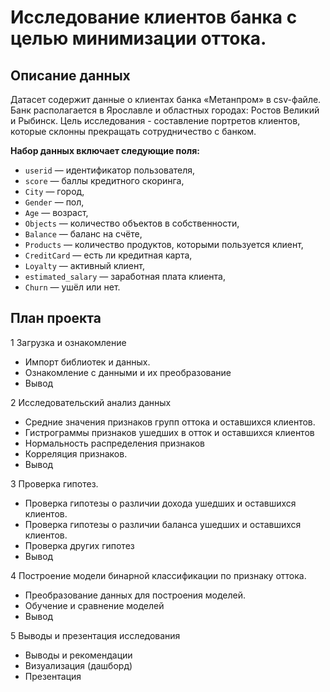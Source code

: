 # Исследование клиентов банка с целью минимизации оттока. 

## Описание данных

Датасет содержит данные о клиентах банка «Метанпром» в csv-файле. Банк располагается в Ярославле и областных городах: Ростов Великий и Рыбинск. Цель исследования - составление портретов клиентов, которые склонны прекращать сотрудничество с банком.

**Набор данных включает следующие поля:**

- `userid` — идентификатор пользователя,
- `score` — баллы кредитного скоринга,
- `City` — город,
- `Gender` — пол,
- `Age` — возраст,
- `Objects` — количество объектов в собственности,
- `Balance` — баланс на счёте,
- `Products` — количество продуктов, которыми пользуется клиент,
- `CreditCard` — есть ли кредитная карта,
- `Loyalty` — активный клиент,
- `estimated_salary` — заработная плата клиента,
- `Churn` — ушёл или нет.

## План проекта

1  Загрузка и ознакомление
* Импорт библиотек и данных.
* Ознакомление с данными и их преобразование
* Вывод

2  Исследовательский анализ данных
* Средние значения признаков групп оттока и оставшихся клиентов.
* Гистрограммы признаков ушедших в отток и оставшихся клиентов
* Нормальность распределения признаков
* Корреляция признаков.
* Вывод

3  Проверка гипотез.
* Проверка гипотезы о различии дохода ушедших и оставшихся клиентов.
* Проверка гипотезы о различии баланса ушедших и оставшихся клиентов.
* Проверка других гипотез
* Вывод

4  Построение модели бинарной классификации по признаку оттока.
* Преобразование данных для построения моделей.
* Обучение и сравнение моделей
* Вывод

5  Выводы и презентация исследования
* Выводы и рекомендации
* Визуализация (дашборд)
* Презентация
